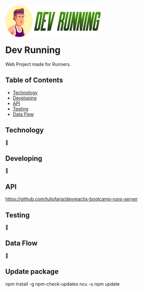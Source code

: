 <img src="public/logo.png" width="300px" height="100px" align="left"/><br/><br/><br/><br/><br/>


# Dev Running

Web Project made for Runners.

## Table of Contents
- [Technology](#technology)
- [Developing](#developing)
- [API](#api) 
- [Testing](#testing)
- [Data Flow](#data-flow)

## Technology
:construction:

## Developing
:construction:

## API 
https://github.com/tuliofaria/devreactjs-bootcamp-runs-server

## Testing
:construction:

## Data Flow
:construction:

## Update package
npm install -g npm-check-updates
ncu -u
npm update